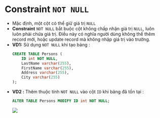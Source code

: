 # Constraint `NOT NULL`
- Mặc định, một cột có thể giữ giá trị `NULL`
- **Constraint** `NOT NULL` bắt buộc cột không chấp nhận giá trị `NULL`, luôn luôn phải chứa giá trị. Điều này có nghĩa người dùng không thể thêm record mới, hoặc update record mà không nhập giá trị vào trường.
- **VD1:** Sử dụng `NOT NULL` khi tạo bảng :
    ```sql
    CREATE TABLE Persons (
        ID int NOT NULL,
        LastName varchar(255),
        FirstName varchar(255),
        Address varchar(255),
        City varchar(255)
    );
    ```
- **VD2 :** Thêm thuộc tính `NOT NULL` vào cột `ID` khi bảng đã tồn tại :
    ```sql
    ALTER TABLE Persons MODIFY ID int NOT NULL;
    ```
    <img src=https://i.imgur.com/lxSou95.png>